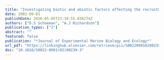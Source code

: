 ```yaml
---
title: "Investigating biotic and abiotic factors affecting the recruitment of an intertidal clam on an exposed sandy beach using a generalized additive model"
date: 2002-09-01
publishDate: 2020-05-05T23:38:55.036274Z
authors: ["D.S Schoeman", "A.J Richardson"]
publication_types: ["2"]
abstract: ""
featured: false
publication: "*Journal of Experimental Marine Biology and Ecology*"
url_pdf: "https://linkinghub.elsevier.com/retrieve/pii/S0022098102002393"
doi: "10.1016/S0022-0981(02)00239-3"
---
```


